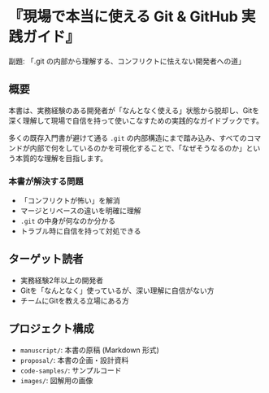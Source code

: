 # 『現場で本当に使える Git & GitHub 実践ガイド』

副題: 「.git の内部から理解する、コンフリクトに怯えない開発者への道」

## 概要

本書は、実務経験のある開発者が「なんとなく使える」状態から脱却し、Gitを深く理解して現場で自信を持って使いこなすための実践的なガイドブックです。

多くの既存入門書が避けて通る `.git` の内部構造にまで踏み込み、すべてのコマンドが内部で何をしているのかを可視化することで、「なぜそうなるのか」という本質的な理解を目指します。

### 本書が解決する問題

- 「コンフリクトが怖い」を解消
- マージとリベースの違いを明確に理解
- `.git` の中身が何なのか分かる
- トラブル時に自信を持って対処できる

## ターゲット読者

- 実務経験2年以上の開発者
- Gitを「なんとなく」使っているが、深い理解に自信がない方
- チームにGitを教える立場にある方

## プロジェクト構成

- `manuscript/`: 本書の原稿 (Markdown 形式)
- `proposal/`: 本書の企画・設計資料
- `code-samples/`: サンプルコード
- `images/`: 図解用の画像
